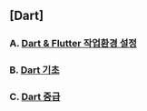 ## [Dart]

### A. [Dart & Flutter 작업환경 설정](https://github.com/algochemy/TIL/blob/main/Dart/install.md)

### B. [Dart 기초](https://github.com/algochemy/TIL/blob/main/Dart/start.md)

### C. [Dart 중급](https://github.com/algochemy/TIL/blob/main/Dart/basic.md)
